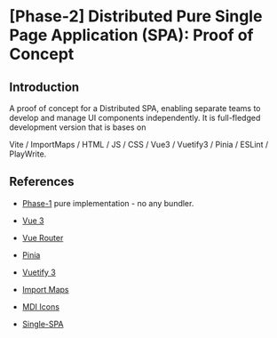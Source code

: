 # [Phase-2] Distributed Pure Single Page Application (SPA): Proof of Concept

## Introduction

A proof of concept for a Distributed SPA, enabling separate teams to develop and manage UI components independently.
It is full-fledged development version that is bases on

Vite / ImportMaps / HTML / JS / CSS / Vue3 / Vuetify3 / Pinia / ESLint / PlayWrite.


## References
- [Phase-1](https://github.com/xaxay/poc-mfe-pure) pure implementation - no any bundler.

- [Vue 3](https://vuejs.org/)
- [Vue Router](https://router.vuejs.org/)
- [Pinia](https://pinia.vuejs.org/)
- [Vuetify 3](https://next.vuetifyjs.com/en/)
- [Import Maps](https://github.com/WICG/import-maps)
- [MDI Icons](https://materialdesignicons.com/)
- [Single-SPA](https://single-spa.js.org/)






